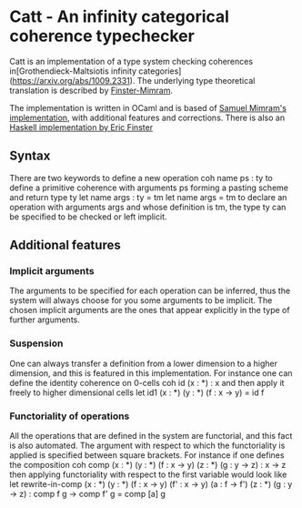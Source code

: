 # Catt - An infinity categorical coherence typechecker

Catt is an implementation of a type system checking coherences in[Grothendieck-Maltsiotis infinity categories] (https://arxiv.org/abs/1009.2331). The underlying type theoretical translation is described by [Finster-Mimram](https://arxiv.org/abs/1706.02866).

The implementation is written in OCaml and is based of [Samuel Mimram's implementation](https://github.com/smimram/catt), with additional features and corrections. There is also an [Haskell implementation by Eric Finster](https://github.com/ericfinster/catt)

## Syntax
There are two keywords to define a new operation
    coh name ps : ty
to define a primitive coherence with arguments ps forming a pasting scheme and return type ty
    let name args : ty = tm
    let name args = tm
to declare an operation with arguments args and whose definition is tm, the type ty can be specified to be checked or left implicit.

## Additional features

### Implicit arguments
The arguments to be specified for each operation can be inferred, thus the system will always choose for you some arguments to be implicit. The chosen implicit arguments are the ones that appear explicitly in the type of further arguments. 

### Suspension
One can always transfer a definition from a lower dimension to a higher dimension, and this is featured in this implementation. For instance one can define the identity coherence on 0-cells
    coh id (x : *) : x
and then apply it freely to higher dimensional cells
    let id1 (x : *) (y : *) (f : x -> y) = id f

### Functoriality of operations
All the operations that are defined in the system are functorial, and this fact is also automated. The argument with respect to which the functoriality is applied is specified between square brackets. For instance if one defines the composition
    coh comp (x : *) (y : *) (f : x -> y)
                     (z : *) (g : y -> z)
	      : x -> z
then applying functoriality with respect to the first variable would look like
    let rewrite-in-comp (x : *) (y : *) (f : x -> y) (f' : x -> y) (a : f -> f')
    			        (z : *) (g : y -> z)
		        : comp f g -> comp f' g = comp [a] g